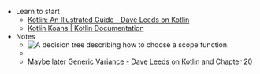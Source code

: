 - Learn to start
	- [Kotlin: An Illustrated Guide - Dave Leeds on Kotlin](https://typealias.com/start/)
	- [Kotlin Koans | Kotlin Documentation](https://kotlinlang.org/docs/koans.html)
- Notes
	- ![A decision tree describing how to choose a scope function.](https://typealias.com/img/start/scopes-and-scope-functions/scope-function-flow-chart.png)
	-
	- Maybe later [Generic Variance - Dave Leeds on Kotlin](https://typealias.com/start/kotlin-variance/) and Chapter 20